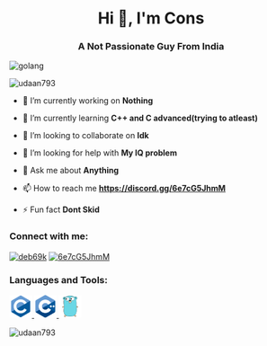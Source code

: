 <h1 align="center">Hi 👋, I'm Cons</h1>
<h3 align="center">A Not Passionate Guy From India</h3>

![golang](https://user-images.githubusercontent.com/84678304/195388759-354f6624-69c4-4e87-99ce-d4f75d26b71f.gif)


<p align="left"> <img src="https://komarev.com/ghpvc/?username=udaan793&label=Profile%20views&color=0e75b6&style=flat" alt="udaan793" /> </p>

- 🔭 I’m currently working on **Nothing**

- 🌱 I’m currently learning **C++ and C advanced(trying to atleast)**

- 👯 I’m looking to collaborate on **Idk**

- 🤝 I’m looking for help with **My IQ problem**

- 💬 Ask me about **Anything**

- 📫 How to reach me **https://discord.gg/6e7cG5JhmM**

- ⚡ Fun fact **Dont Skid**

<h3 align="left">Connect with me:</h3>
<p align="left">
<a href="https://instagram.com/deb69k" target="blank"><img align="center" src="https://raw.githubusercontent.com/rahuldkjain/github-profile-readme-generator/master/src/images/icons/Social/instagram.svg" alt="deb69k" height="30" width="40" /></a>
<a href="https://discord.gg/6e7cG5JhmM" target="blank"><img align="center" src="https://raw.githubusercontent.com/rahuldkjain/github-profile-readme-generator/master/src/images/icons/Social/discord.svg" alt="6e7cG5JhmM" height="30" width="40" /></a>
</p>

<h3 align="left">Languages and Tools:</h3>
<p align="left"> <a href="https://www.cprogramming.com/" target="_blank" rel="noreferrer"> <img src="https://raw.githubusercontent.com/devicons/devicon/master/icons/c/c-original.svg" alt="c" width="40" height="40"/> </a> <a href="https://www.w3schools.com/cpp/" target="_blank" rel="noreferrer"> <img src="https://raw.githubusercontent.com/devicons/devicon/master/icons/cplusplus/cplusplus-original.svg" alt="cplusplus" width="40" height="40"/> </a> <a href="https://golang.org" target="_blank" rel="noreferrer"> <img src="https://raw.githubusercontent.com/devicons/devicon/master/icons/go/go-original.svg" alt="go" width="40" height="40"/> </a> </p>

<p><img align="center" src="https://github-readme-stats.vercel.app/api/top-langs?username=udaan793&show_icons=true&locale=en&layout=compact" alt="udaan793" /></p>
